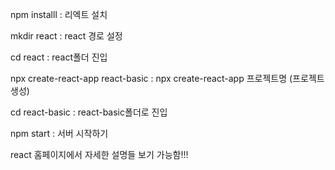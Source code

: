 npm installl : 리엑트 설치

mkdir react : react 경로 설정

cd react : react폴더 진입

npx create-react-app react-basic : npx create-react-app 프로젝트명 (프로젝트 생성)

cd react-basic : react-basic폴더로 진입

npm start : 서버 시작하기

react 홈페이지에서 자세한 설명들 보기 가능함!!!